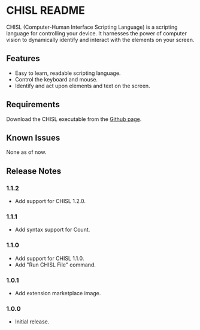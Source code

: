 # CHISL README
CHISL (Computer-Human Interface Scripting Language) is a scripting language for controlling your device. It harnesses the power of computer vision to dynamically identify and interact with the elements on your screen.

## Features
- Easy to learn, readable scripting language.
- Control the keyboard and mouse.
- Identify and act upon elements and text on the screen.

## Requirements

Download the CHISL executable from the [Github page](https://github.com/mtalyat/Computer-Human-Interface-Scripting-Language).

## Known Issues

None as of now.

## Release Notes

### 1.1.2

- Add support for CHISL 1.2.0.

### 1.1.1

- Add syntax support for Count.

### 1.1.0

- Add support for CHISL 1.1.0.
- Add "Run CHISL File" command.

### 1.0.1

- Add extension marketplace image.

### 1.0.0

- Initial release.
